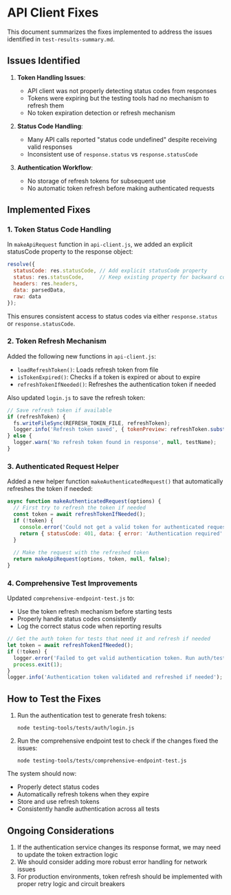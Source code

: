 # API Client Fixes

This document summarizes the fixes implemented to address the issues identified in `test-results-summary.md`.

## Issues Identified

1. **Token Handling Issues**:
   - API client was not properly detecting status codes from responses
   - Tokens were expiring but the testing tools had no mechanism to refresh them
   - No token expiration detection or refresh mechanism

2. **Status Code Handling**:
   - Many API calls reported "status code undefined" despite receiving valid responses
   - Inconsistent use of `response.status` vs `response.statusCode`

3. **Authentication Workflow**:
   - No storage of refresh tokens for subsequent use
   - No automatic token refresh before making authenticated requests

## Implemented Fixes

### 1. Token Status Code Handling

In `makeApiRequest` function in `api-client.js`, we added an explicit statusCode property to the response object:

```javascript
resolve({
  statusCode: res.statusCode, // Add explicit statusCode property
  status: res.statusCode,     // Keep existing property for backward compatibility
  headers: res.headers,
  data: parsedData,
  raw: data
});
```

This ensures consistent access to status codes via either `response.status` or `response.statusCode`.

### 2. Token Refresh Mechanism

Added the following new functions in `api-client.js`:

- `loadRefreshToken()`: Loads refresh token from file
- `isTokenExpired()`: Checks if a token is expired or about to expire
- `refreshTokenIfNeeded()`: Refreshes the authentication token if needed

Also updated `login.js` to save the refresh token:

```javascript
// Save refresh token if available
if (refreshToken) {
  fs.writeFileSync(REFRESH_TOKEN_FILE, refreshToken);
  logger.info('Refresh token saved', { tokenPreview: refreshToken.substring(0, 10) + '...' }, testName);
} else {
  logger.warn('No refresh token found in response', null, testName);
}
```

### 3. Authenticated Request Helper

Added a new helper function `makeAuthenticatedRequest()` that automatically refreshes the token if needed:

```javascript
async function makeAuthenticatedRequest(options) {
  // First try to refresh the token if needed
  const token = await refreshTokenIfNeeded();
  if (!token) {
    console.error('Could not get a valid token for authenticated request');
    return { statusCode: 401, data: { error: 'Authentication required' } };
  }
  
  // Make the request with the refreshed token
  return makeApiRequest(options, token, null, false);
}
```

### 4. Comprehensive Test Improvements

Updated `comprehensive-endpoint-test.js` to:

- Use the token refresh mechanism before starting tests
- Properly handle status codes consistently
- Log the correct status code when reporting results

```javascript
// Get the auth token for tests that need it and refresh if needed
let token = await refreshTokenIfNeeded();
if (!token) {
  logger.error('Failed to get valid authentication token. Run auth/test-login.js first.');
  process.exit(1);
}
logger.info('Authentication token validated and refreshed if needed');
```

## How to Test the Fixes

1. Run the authentication test to generate fresh tokens:
   ```
   node testing-tools/tests/auth/login.js
   ```

2. Run the comprehensive endpoint test to check if the changes fixed the issues:
   ```
   node testing-tools/tests/comprehensive-endpoint-test.js
   ```

The system should now:
- Properly detect status codes
- Automatically refresh tokens when they expire
- Store and use refresh tokens
- Consistently handle authentication across all tests

## Ongoing Considerations

1. If the authentication service changes its response format, we may need to update the token extraction logic
2. We should consider adding more robust error handling for network issues
3. For production environments, token refresh should be implemented with proper retry logic and circuit breakers